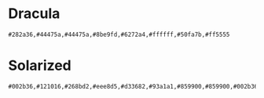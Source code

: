 # Dracula

```
#282a36,#44475a,#44475a,#8be9fd,#6272a4,#ffffff,#50fa7b,#ff5555
```

# Solarized

```
#002b36,#121016,#268bd2,#eee8d5,#d33682,#93a1a1,#859900,#859900,#002b36,#93a1a1
```
